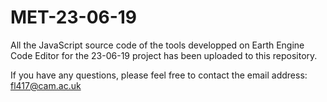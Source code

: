 # MET-23-06-19

All the JavaScript source code of the tools developped on Earth Engine Code Editor for the 23-06-19 project has been uploaded to this repository.

If you have any questions, please feel free to contact the email address: fl417@cam.ac.uk

